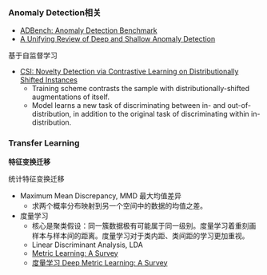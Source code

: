 ### Anomaly Detection相关

- [ADBench: Anomaly Detection Benchmark](https://arxiv.org/pdf/2206.09426.pdf)
- [A Unifying Review of Deep and Shallow Anomaly Detection](https://arxiv.org/pdf/2009.11732.pdf)

基于自监督学习
- [CSI: Novelty Detection via Contrastive Learning on Distributionally Shifted Instances](https://arxiv.org/pdf/2007.08176.pdf)
  - Training scheme contrasts the sample with distributionally-shifted augmentations of itself.
  - Model learns a new task of discriminating between in- and out-of-distribution, in addition to the original task of discriminating within in-distribution.
  
### Transfer Learning

**特征变换迁移**

统计特征变换迁移
- Maximum Mean Discrepancy, MMD 最大均值差异
  - 求两个概率分布映射到另一个空间中的数据的均值之差。
- 度量学习
  - 核心是聚类假设：同一簇数据极有可能属于同一级别。度量学习着重刻画样本与样本间的距离。度量学习对于类内距、类间距的学习更加重视。
  - Linear Discriminant Analysis, LDA
  - [Metric Learning: A Survey](https://people.bu.edu/bkulis/pubs/ftml_metric_learning.pdf)
  - [度量学习 Deep Metric Learning: A Survey](https://zhuanlan.zhihu.com/p/348998459)
